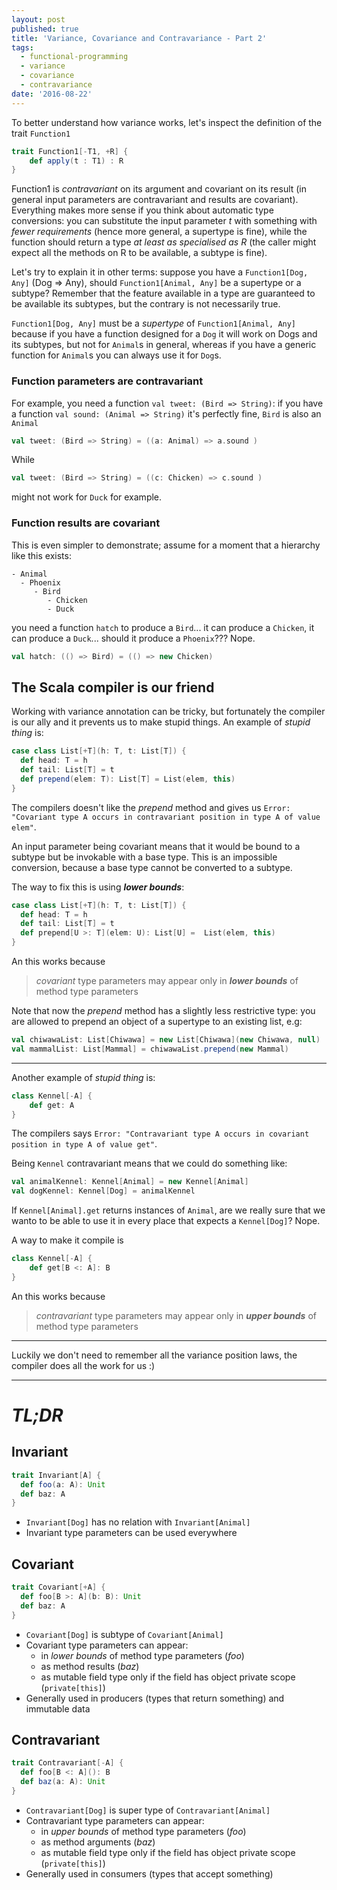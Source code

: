 ```yaml
---
layout: post
published: true
title: 'Variance, Covariance and Contravariance - Part 2'
tags:
  - functional-programming
  - variance
  - covariance
  - contravariance
date: '2016-08-22'
---
```


To better understand how variance works, let's inspect the definition of the trait `Function1` 

```scala
trait Function1[-T1, +R] {
	def apply(t : T1) : R
}
```

Function1 is _contravariant_ on its argument and covariant on its result (in general input parameters are contravariant and results are covariant).
Everything makes more sense if you think about automatic type conversions: you can substitute the input parameter _t_ with something with *fewer requirements* (hence more general, a supertype is fine), while the function should return a type *at least as specialised as R* (the caller might expect all the methods on R to be available, a subtype is fine).

Let's try to explain it in other terms: suppose you have a `Function1[Dog, Any]` (Dog => Any), should `Function1[Animal, Any]` be a supertype or a subtype? Remember that the feature available in a type are guaranteed to be available its subtypes, but the contrary is not necessarily true.

`Function1[Dog, Any]` must be a *supertype* of `Function1[Animal, Any]` because if you have a function designed for a `Dog` it will work on Dogs and its subtypes, but not for `Animal`s in general, whereas if you have a generic function for `Animal`s you can always use it for `Dog`s.



### Function parameters are contravariant 
For example, you need a function `val tweet: (Bird => String)`: if you have a function `val sound: (Animal => String)` it's perfectly fine, `Bird` is also an `Animal`

```scala
val tweet: (Bird => String) = ((a: Animal) => a.sound )
```

While 

```scala
val tweet: (Bird => String) = ((c: Chicken) => c.sound )
```

might not work for `Duck` for example.

### Function results are covariant
This is even simpler to demonstrate; assume for a moment that a hierarchy like this exists:

```
- Animal 
  - Phoenix 
     - Bird 
        - Chicken
        - Duck
```

you need a function `hatch` to produce a `Bird`... it can produce a `Chicken`, it can produce a `Duck`... should it produce a `Phoenix`??? Nope.

```scala
val hatch: (() => Bird) = (() => new Chicken)
```

## The Scala compiler is our friend
Working with variance annotation can be tricky, but fortunately the compiler is our ally and it prevents us to make stupid things. An example of _stupid thing_ is:

```scala
case class List[+T](h: T, t: List[T]) {
  def head: T = h
  def tail: List[T] = t
  def prepend(elem: T): List[T] = List(elem, this)
}
```

The compilers doesn't like the _prepend_ method and gives us `Error: "Covariant type A occurs in contravariant position in type A of value elem"`.

An input parameter being covariant means that it would be bound to a subtype but be invokable with a base type. This is an impossible conversion, because a base type cannot be converted to a subtype.

The way to fix this is using ***lower bounds***:

```scala
case class List[+T](h: T, t: List[T]) {
  def head: T = h
  def tail: List[T] = t
  def prepend[U >: T](elem: U): List[U] =  List(elem, this)
}
```

An this works because

> _covariant_ type parameters may appear only in ***lower bounds*** of method type parameters

Note that now the _prepend_ method has a slightly less restrictive type: you are allowed to prepend an object of a supertype to an existing list, e.g:

```scala
val chiwawaList: List[Chiwawa] = new List[Chiwawa](new Chiwawa, null)
val mammalList: List[Mammal] = chiwawaList.prepend(new Mammal)
```

-----


Another example of _stupid thing_ is:

```scala
class Kennel[-A] {
	def get: A
}
```

The compilers says `Error: "Contravariant type A occurs in covariant position in type A of value get"`.

Being `Kennel` contravariant means that we could do something like:

```scala
val animalKennel: Kennel[Animal] = new Kennel[Animal]
val dogKennel: Kennel[Dog] = animalKennel
```

If `Kennel[Animal].get` returns instances of `Animal`, are we really sure that we wanto to be able to use it in every place that expects a `Kennel[Dog]`? Nope.

A way to make it compile is 

```scala
class Kennel[-A] {
    def get[B <: A]: B
}
```

An this works because 

> _contravariant_ type parameters may appear only in ***upper bounds*** of method type parameters

-----

Luckily we don't need to remember all the variance position laws, the compiler does all the work for us :)

-----

# *TL;DR*

## Invariant 

```scala
trait Invariant[A] {
  def foo(a: A): Unit
  def baz: A
}
```

- `Invariant[Dog]` has no relation with `Invariant[Animal]`
- Invariant type parameters can be used everywhere


## Covariant

```scala
trait Covariant[+A] {
  def foo[B >: A](b: B): Unit
  def baz: A
}
```

- `Covariant[Dog]` is subtype of `Covariant[Animal]`
- Covariant type parameters can appear:
    - in _lower bounds_ of method type parameters (_foo_)
    - as method results (_baz_)
    - as mutable field type only if the field has object private scope (`private[this]`)
- Generally used in producers (types that return something) and immutable data
    

## Contravariant

```scala
trait Contravariant[-A] {
  def foo[B <: A](): B
  def baz(a: A): Unit
}
```

- `Contravariant[Dog]` is super type of `Contravariant[Animal]`
- Contravariant type parameters can appear:
    - in _upper bounds_ of method type parameters (_foo_)
    - as method arguments (_baz_)
    - as mutable field type only if the field has object private scope (`private[this]`)
- Generally used in consumers (types that accept something)
